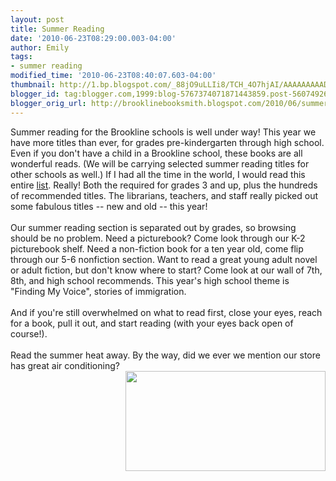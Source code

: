 ```yaml
---
layout: post
title: Summer Reading
date: '2010-06-23T08:29:00.003-04:00'
author: Emily
tags:
- summer reading
modified_time: '2010-06-23T08:40:07.603-04:00'
thumbnail: http://1.bp.blogspot.com/_88jO9uLLIi8/TCH_4O7hjAI/AAAAAAAAADw/Z4VvlFR3mtQ/s72-c/girlinhammock1.jpg
blogger_id: tag:blogger.com,1999:blog-5767374071871443859.post-5607492631387178406
blogger_orig_url: http://brooklinebooksmith.blogspot.com/2010/06/summer-reading.html
---
```


Summer reading for the Brookline schools is well under way!  This year we have more titles than ever, for grades pre-kindergarten through high school.  Even if you don't have a child in a Brookline school, these books are all wonderful reads.  (We will be carrying selected summer reading titles for other schools as well.)  If I had all the time in the world, I would read this entire <a href="http://www.brookline.k12.ma.us/teaching+and+learning/libraries/">list</a>.  Really!  Both the required for grades 3 and up, plus the hundreds of recommended titles.  The librarians, teachers, and staff really picked out some fabulous titles -- new and old -- this year!<br /><br />Our summer reading section is separated out by grades, so browsing should be no problem.  Need a picturebook?  Come look through our K-2 picturebook shelf.  Need a non-fiction book for a ten year old, come flip through our 5-6 nonfiction section.  Want to read a great young adult novel or adult fiction,  but don't know where to start?  Come look at our wall of 7th, 8th, and high school recommends.  This year's high school theme is "Finding My Voice", stories of immigration.<br /><br />And if you're still overwhelmed on what to read first, close your eyes, reach for a book, pull it out, and start reading (with your eyes back open of course!).<br /><br />Read the summer heat away.  By the way, did we ever we mention our store has great air conditioning? <a onblur="try {parent.deselectBloggerImageGracefully();} catch(e) {}" href="http://1.bp.blogspot.com/_88jO9uLLIi8/TCH_4O7hjAI/AAAAAAAAADw/Z4VvlFR3mtQ/s1600/girlinhammock1.jpg"><img style="margin: 0pt 0pt 10px 10px; float: right; cursor: pointer; width: 320px; height: 160px;" src="http://1.bp.blogspot.com/_88jO9uLLIi8/TCH_4O7hjAI/AAAAAAAAADw/Z4VvlFR3mtQ/s320/girlinhammock1.jpg" alt="" id="BLOGGER_PHOTO_ID_5485947162659490818" border="0" /></a>